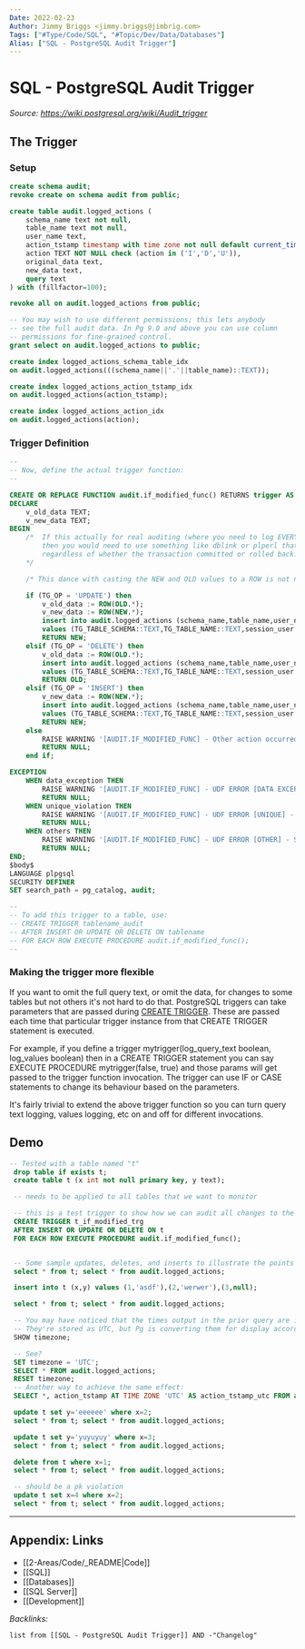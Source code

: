 ```yaml
---
Date: 2022-02-23
Author: Jimmy Briggs <jimmy.briggs@jimbrig.com>
Tags: ["#Type/Code/SQL", "#Topic/Dev/Data/Databases"]
Alias: ["SQL - PostgreSQL Audit Trigger"]
---
```


# SQL - PostgreSQL Audit Trigger

*Source: https://wiki.postgresql.org/wiki/Audit_trigger*

## The Trigger

### Setup

```SQL
create schema audit;
revoke create on schema audit from public;

create table audit.logged_actions (
    schema_name text not null,
    table_name text not null,
    user_name text,
    action_tstamp timestamp with time zone not null default current_timestamp,
    action TEXT NOT NULL check (action in ('I','D','U')),
    original_data text,
    new_data text,
    query text
) with (fillfactor=100);

revoke all on audit.logged_actions from public;

-- You may wish to use different permissions; this lets anybody
-- see the full audit data. In Pg 9.0 and above you can use column
-- permissions for fine-grained control.
grant select on audit.logged_actions to public;

create index logged_actions_schema_table_idx 
on audit.logged_actions(((schema_name||'.'||table_name)::TEXT));

create index logged_actions_action_tstamp_idx 
on audit.logged_actions(action_tstamp);

create index logged_actions_action_idx 
on audit.logged_actions(action);
```

### Trigger Definition

```SQL
--
-- Now, define the actual trigger function:
--

CREATE OR REPLACE FUNCTION audit.if_modified_func() RETURNS trigger AS $body$
DECLARE
    v_old_data TEXT;
    v_new_data TEXT;
BEGIN
    /*  If this actually for real auditing (where you need to log EVERY action),
        then you would need to use something like dblink or plperl that could log outside the transaction,
        regardless of whether the transaction committed or rolled back.
    */

    /* This dance with casting the NEW and OLD values to a ROW is not necessary in pg 9.0+ */

    if (TG_OP = 'UPDATE') then
        v_old_data := ROW(OLD.*);
        v_new_data := ROW(NEW.*);
        insert into audit.logged_actions (schema_name,table_name,user_name,action,original_data,new_data,query) 
        values (TG_TABLE_SCHEMA::TEXT,TG_TABLE_NAME::TEXT,session_user::TEXT,substring(TG_OP,1,1),v_old_data,v_new_data, current_query());
        RETURN NEW;
    elsif (TG_OP = 'DELETE') then
        v_old_data := ROW(OLD.*);
        insert into audit.logged_actions (schema_name,table_name,user_name,action,original_data,query)
        values (TG_TABLE_SCHEMA::TEXT,TG_TABLE_NAME::TEXT,session_user::TEXT,substring(TG_OP,1,1),v_old_data, current_query());
        RETURN OLD;
    elsif (TG_OP = 'INSERT') then
        v_new_data := ROW(NEW.*);
        insert into audit.logged_actions (schema_name,table_name,user_name,action,new_data,query)
        values (TG_TABLE_SCHEMA::TEXT,TG_TABLE_NAME::TEXT,session_user::TEXT,substring(TG_OP,1,1),v_new_data, current_query());
        RETURN NEW;
    else
        RAISE WARNING '[AUDIT.IF_MODIFIED_FUNC] - Other action occurred: %, at %',TG_OP,now();
        RETURN NULL;
    end if;

EXCEPTION
    WHEN data_exception THEN
        RAISE WARNING '[AUDIT.IF_MODIFIED_FUNC] - UDF ERROR [DATA EXCEPTION] - SQLSTATE: %, SQLERRM: %',SQLSTATE,SQLERRM;
        RETURN NULL;
    WHEN unique_violation THEN
        RAISE WARNING '[AUDIT.IF_MODIFIED_FUNC] - UDF ERROR [UNIQUE] - SQLSTATE: %, SQLERRM: %',SQLSTATE,SQLERRM;
        RETURN NULL;
    WHEN others THEN
        RAISE WARNING '[AUDIT.IF_MODIFIED_FUNC] - UDF ERROR [OTHER] - SQLSTATE: %, SQLERRM: %',SQLSTATE,SQLERRM;
        RETURN NULL;
END;
$body$
LANGUAGE plpgsql
SECURITY DEFINER
SET search_path = pg_catalog, audit;

--
-- To add this trigger to a table, use:
-- CREATE TRIGGER tablename_audit
-- AFTER INSERT OR UPDATE OR DELETE ON tablename
-- FOR EACH ROW EXECUTE PROCEDURE audit.if_modified_func();
--
```

### Making the trigger more flexible

If you want to omit the full query text, or omit the data, for changes to some tables but not others it's not hard to do that. PostgreSQL triggers can take parameters that are passed during [CREATE TRIGGER](http://www.postgresql.org/docs/9.1/static/sql-createtrigger.html). These are passed each time that particular trigger instance from that CREATE TRIGGER statement is executed.

For example, if you define a trigger mytrigger(log_query_text boolean, log_values boolean) then in a CREATE TRIGGER statement you can say EXECUTE PROCEDURE mytrigger(false, true) and those params will get passed to the trigger function invocation. The trigger can use IF or CASE statements to change its behaviour based on the parameters.

It's fairly trivial to extend the above trigger function so you can turn query text logging, values logging, etc on and off for different invocations.

## Demo

```SQL
-- Tested with a table named "t"
 drop table if exists t;
 create table t (x int not null primary key, y text);

 -- needs to be applied to all tables that we want to monitor

 -- this is a test trigger to show how we can audit all changes to the relevant tables, including inserts
 CREATE TRIGGER t_if_modified_trg 
 AFTER INSERT OR UPDATE OR DELETE ON t
 FOR EACH ROW EXECUTE PROCEDURE audit.if_modified_func();


 -- Some sample updates, deletes, and inserts to illustrate the points
 select * from t; select * from audit.logged_actions;

 insert into t (x,y) values (1,'asdf'),(2,'werwer'),(3,null);

 select * from t; select * from audit.logged_actions;

 -- You may have noticed that the times output in the prior query are in your local time. 
 -- They're stored as UTC, but Pg is converting them for display according to the 'timezone' GUC.
 SHOW timezone;

 -- See?
 SET timezone = 'UTC';
 SELECT * FROM audit.logged_actions;
 RESET timezone;
 -- Another way to achieve the same effect:
 SELECT *, action_tstamp AT TIME ZONE 'UTC' AS action_tstamp_utc FROM audit.logged_actions;

 update t set y='eeeeee' where x=2;
 select * from t; select * from audit.logged_actions;

 update t set y='yuyuyuy' where x=3;
 select * from t; select * from audit.logged_actions;

 delete from t where x=1;
 select * from t; select * from audit.logged_actions;

 -- should be a pk violation
 update t set x=4 where x=2;
 select * from t; select * from audit.logged_actions;
```


***

## Appendix: Links

- [[2-Areas/Code/_README|Code]]
- [[SQL]]
- [[Databases]]
- [[SQL Server]]
- [[Development]]

*Backlinks:*

```dataview
list from [[SQL - PostgreSQL Audit Trigger]] AND -"Changelog"
```